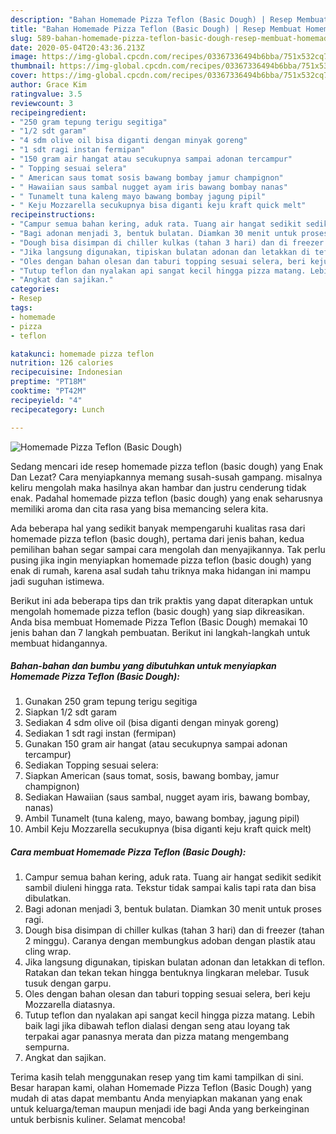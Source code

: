 ```yaml
---
description: "Bahan Homemade Pizza Teflon (Basic Dough) | Resep Membuat Homemade Pizza Teflon (Basic Dough) Yang Paling Enak"
title: "Bahan Homemade Pizza Teflon (Basic Dough) | Resep Membuat Homemade Pizza Teflon (Basic Dough) Yang Paling Enak"
slug: 589-bahan-homemade-pizza-teflon-basic-dough-resep-membuat-homemade-pizza-teflon-basic-dough-yang-paling-enak
date: 2020-05-04T20:43:36.213Z
image: https://img-global.cpcdn.com/recipes/03367336494b6bba/751x532cq70/homemade-pizza-teflon-basic-dough-foto-resep-utama.jpg
thumbnail: https://img-global.cpcdn.com/recipes/03367336494b6bba/751x532cq70/homemade-pizza-teflon-basic-dough-foto-resep-utama.jpg
cover: https://img-global.cpcdn.com/recipes/03367336494b6bba/751x532cq70/homemade-pizza-teflon-basic-dough-foto-resep-utama.jpg
author: Grace Kim
ratingvalue: 3.5
reviewcount: 3
recipeingredient:
- "250 gram tepung terigu segitiga"
- "1/2 sdt garam"
- "4 sdm olive oil bisa diganti dengan minyak goreng"
- "1 sdt ragi instan fermipan"
- "150 gram air hangat atau secukupnya sampai adonan tercampur"
- " Topping sesuai selera"
- " American saus tomat sosis bawang bombay jamur champignon"
- " Hawaiian saus sambal nugget ayam iris bawang bombay nanas"
- " Tunamelt tuna kaleng mayo bawang bombay jagung pipil"
- " Keju Mozzarella secukupnya bisa diganti keju kraft quick melt"
recipeinstructions:
- "Campur semua bahan kering, aduk rata. Tuang air hangat sedikit sedikit sambil diuleni hingga rata. Tekstur tidak sampai kalis tapi rata dan bisa dibulatkan."
- "Bagi adonan menjadi 3, bentuk bulatan. Diamkan 30 menit untuk proses ragi."
- "Dough bisa disimpan di chiller kulkas (tahan 3 hari) dan di freezer (tahan 2 minggu). Caranya dengan membungkus adoban dengan plastik atau cling wrap."
- "Jika langsung digunakan, tipiskan bulatan adonan dan letakkan di teflon. Ratakan dan tekan tekan hingga bentuknya lingkaran melebar. Tusuk tusuk dengan garpu."
- "Oles dengan bahan olesan dan taburi topping sesuai selera, beri keju Mozzarella diatasnya."
- "Tutup teflon dan nyalakan api sangat kecil hingga pizza matang. Lebih baik lagi jika dibawah teflon dialasi dengan seng atau loyang tak terpakai agar panasnya merata dan pizza matang mengembang sempurna."
- "Angkat dan sajikan."
categories:
- Resep
tags:
- homemade
- pizza
- teflon

katakunci: homemade pizza teflon 
nutrition: 126 calories
recipecuisine: Indonesian
preptime: "PT18M"
cooktime: "PT42M"
recipeyield: "4"
recipecategory: Lunch

---
```



![Homemade Pizza Teflon (Basic Dough)](https://img-global.cpcdn.com/recipes/03367336494b6bba/751x532cq70/homemade-pizza-teflon-basic-dough-foto-resep-utama.jpg)

Sedang mencari ide resep homemade pizza teflon (basic dough) yang Enak Dan Lezat? Cara menyiapkannya memang susah-susah gampang. misalnya keliru mengolah maka hasilnya akan hambar dan justru cenderung tidak enak. Padahal homemade pizza teflon (basic dough) yang enak seharusnya memiliki aroma dan cita rasa yang bisa memancing selera kita.



Ada beberapa hal yang sedikit banyak mempengaruhi kualitas rasa dari homemade pizza teflon (basic dough), pertama dari jenis bahan, kedua pemilihan bahan segar sampai cara mengolah dan menyajikannya. Tak perlu pusing jika ingin menyiapkan homemade pizza teflon (basic dough) yang enak di rumah, karena asal sudah tahu triknya maka hidangan ini mampu jadi suguhan istimewa.


Berikut ini ada beberapa tips dan trik praktis yang dapat diterapkan untuk mengolah homemade pizza teflon (basic dough) yang siap dikreasikan. Anda bisa membuat Homemade Pizza Teflon (Basic Dough) memakai 10 jenis bahan dan 7 langkah pembuatan. Berikut ini langkah-langkah untuk membuat hidangannya.

<!--inarticleads1-->

##### Bahan-bahan dan bumbu yang dibutuhkan untuk menyiapkan Homemade Pizza Teflon (Basic Dough):

1. Gunakan 250 gram tepung terigu segitiga
1. Siapkan 1/2 sdt garam
1. Sediakan 4 sdm olive oil (bisa diganti dengan minyak goreng)
1. Sediakan 1 sdt ragi instan (fermipan)
1. Gunakan 150 gram air hangat (atau secukupnya sampai adonan tercampur)
1. Sediakan  Topping sesuai selera:
1. Siapkan  American (saus tomat, sosis, bawang bombay, jamur champignon)
1. Sediakan  Hawaiian (saus sambal, nugget ayam iris, bawang bombay, nanas)
1. Ambil  Tunamelt (tuna kaleng, mayo, bawang bombay, jagung pipil)
1. Ambil  Keju Mozzarella secukupnya (bisa diganti keju kraft quick melt)




<!--inarticleads2-->

##### Cara membuat Homemade Pizza Teflon (Basic Dough):

1. Campur semua bahan kering, aduk rata. Tuang air hangat sedikit sedikit sambil diuleni hingga rata. Tekstur tidak sampai kalis tapi rata dan bisa dibulatkan.
1. Bagi adonan menjadi 3, bentuk bulatan. Diamkan 30 menit untuk proses ragi.
1. Dough bisa disimpan di chiller kulkas (tahan 3 hari) dan di freezer (tahan 2 minggu). Caranya dengan membungkus adoban dengan plastik atau cling wrap.
1. Jika langsung digunakan, tipiskan bulatan adonan dan letakkan di teflon. Ratakan dan tekan tekan hingga bentuknya lingkaran melebar. Tusuk tusuk dengan garpu.
1. Oles dengan bahan olesan dan taburi topping sesuai selera, beri keju Mozzarella diatasnya.
1. Tutup teflon dan nyalakan api sangat kecil hingga pizza matang. Lebih baik lagi jika dibawah teflon dialasi dengan seng atau loyang tak terpakai agar panasnya merata dan pizza matang mengembang sempurna.
1. Angkat dan sajikan.




Terima kasih telah menggunakan resep yang tim kami tampilkan di sini. Besar harapan kami, olahan Homemade Pizza Teflon (Basic Dough) yang mudah di atas dapat membantu Anda menyiapkan makanan yang enak untuk keluarga/teman maupun menjadi ide bagi Anda yang berkeinginan untuk berbisnis kuliner. Selamat mencoba!
